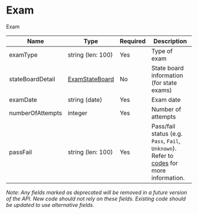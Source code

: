 # Exam

Exam

| Name | Type | Required | Description |
| - | - | - | - |
| examType | string (len: 100) | Yes | Type of exam |
| stateBoardDetail | [ExamStateBoard](exam-state-board.md) | No | State board information (for state exams) |
| examDate | string (date) | Yes | Exam date |
| numberOfAttempts | integer | Yes | Number of attempts |
| passFail | string (len: 100) | Yes | Pass/fail status (e.g. `Pass`, `Fail`, `Unknown`). Refer to [codes](https://github.com/fsmb/api-docs/tree/master/docs/codes) for more information. |

*Note: Any fields marked as deprecated will be removed in a future version of the API. New code should not rely on these fields. Existing code should be updated to use alternative fields.*
